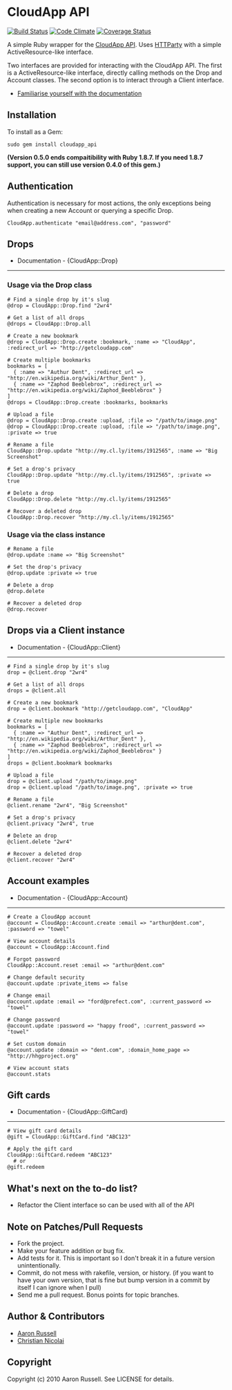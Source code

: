 # CloudApp API

[![Build Status](https://travis-ci.org/aaronrussell/cloudapp_api.png)](https://travis-ci.org/aaronrussell/cloudapp_api)
[![Code Climate](https://codeclimate.com/github/aaronrussell/cloudapp_api.png)](https://codeclimate.com/github/aaronrussell/cloudapp_api)
[![Coverage Status](https://coveralls.io/repos/aaronrussell/cloudapp_api/badge.png?branch=master)](https://coveralls.io/r/aaronrussell/cloudapp_api)

A simple Ruby wrapper for the [CloudApp API](http://support.getcloudapp.com/faqs/developers/api). Uses [HTTParty](http://github.com/jnunemaker/httparty) with a simple ActiveResource-like interface.

Two interfaces are provided for interacting with the CloudApp API. The first is a ActiveResource-like interface, directly calling methods on the Drop and Account classes. The second option is to interact through a Client interface.

* [Familiarise yourself with the documentation](http://rubydoc.info/github/aaronrussell/cloudapp_api/)

## Installation

To install as a Gem:

    sudo gem install cloudapp_api

**(Version 0.5.0 ends compaitibility with Ruby 1.8.7. If you need 1.8.7 support, you can still use version 0.4.0 of this gem.)**

## Authentication

Authentication is necessary for most actions, the only exceptions being when creating a new Account or querying a specific Drop.

    CloudApp.authenticate "email@address.com", "password"

## Drops

* Documentation - {CloudApp::Drop}

---

### Usage via the Drop class

    # Find a single drop by it's slug
    @drop = CloudApp::Drop.find "2wr4"
    
    # Get a list of all drops
    @drops = CloudApp::Drop.all
    
    # Create a new bookmark
    @drop = CloudApp::Drop.create :bookmark, :name => "CloudApp", :redirect_url => "http://getcloudapp.com"
    
    # Create multiple bookmarks
    bookmarks = [
      { :name => "Authur Dent", :redirect_url => "http://en.wikipedia.org/wiki/Arthur_Dent" },
      { :name => "Zaphod Beeblebrox", :redirect_url => "http://en.wikipedia.org/wiki/Zaphod_Beeblebrox" }
    ]
    @drops = CloudApp::Drop.create :bookmarks, bookmarks
    
    # Upload a file
    @drop = CloudApp::Drop.create :upload, :file => "/path/to/image.png"
    @drop = CloudApp::Drop.create :upload, :file => "/path/to/image.png", :private => true
    
    # Rename a file
    CloudApp::Drop.update "http://my.cl.ly/items/1912565", :name => "Big Screenshot"
    
    # Set a drop's privacy
    CloudApp::Drop.update "http://my.cl.ly/items/1912565", :private => true
    
    # Delete a drop
    CloudApp::Drop.delete "http://my.cl.ly/items/1912565"
 
    # Recover a deleted drop
    CloudApp::Drop.recover "http://my.cl.ly/items/1912565"

### Usage via the class instance

    # Rename a file
    @drop.update :name => "Big Screenshot"
    
    # Set the drop's privacy
    @drop.update :private => true
    
    # Delete a drop
    @drop.delete
 
    # Recover a deleted drop
    @drop.recover

## Drops via a Client instance

* Documentation - {CloudApp::Client}

---

    # Find a single drop by it's slug
    drop = @client.drop "2wr4"
    
    # Get a list of all drops
    drops = @client.all
    
    # Create a new bookmark
    drop = @client.bookmark "http://getcloudapp.com", "CloudApp"
    
    # Create multiple new bookmarks
    bookmarks = [
      { :name => "Authur Dent", :redirect_url => "http://en.wikipedia.org/wiki/Arthur_Dent" },
      { :name => "Zaphod Beeblebrox", :redirect_url => "http://en.wikipedia.org/wiki/Zaphod_Beeblebrox" }
    ]
    drops = @client.bookmark bookmarks
    
    # Upload a file
    drop = @client.upload "/path/to/image.png"
    drop = @client.upload "/path/to/image.png", :private => true
    
    # Rename a file
    @client.rename "2wr4", "Big Screenshot"
    
    # Set a drop's privacy
    @client.privacy "2wr4", true
    
    # Delete an drop
    @client.delete "2wr4"
    
    # Recover a deleted drop
    @client.recover "2wr4"

## Account examples

* Documentation - {CloudApp::Account}

---

    # Create a CloudApp account
    @account = CloudApp::Account.create :email => "arthur@dent.com", :password => "towel"
    
    # View account details
    @account = CloudApp::Account.find
    
    # Forgot password
    CloudApp::Account.reset :email => "arthur@dent.com"
     
    # Change default security
    @account.update :private_items => false
    
    # Change email
    @account.update :email => "ford@prefect.com", :current_password => "towel"
    
    # Change password
    @account.update :password => "happy frood", :current_password => "towel"
    
    # Set custom domain
    @account.update :domain => "dent.com", :domain_home_page => "http://hhgproject.org"
    
    # View account stats
    @account.stats

## Gift cards

* Documentation - {CloudApp::GiftCard}

---

    # View gift card details
    @gift = CloudApp::GiftCard.find "ABC123"
    
    # Apply the gift card
    CloudApp::GiftCard.redeem "ABC123"
      # or
    @gift.redeem

## What's next on the to-do list?

* Refactor the Client interface so can be used with all of the API

## Note on Patches/Pull Requests
 
* Fork the project.
* Make your feature addition or bug fix.
* Add tests for it. This is important so I don't break it in a future version unintentionally.
* Commit, do not mess with rakefile, version, or history.
  (if you want to have your own version, that is fine but bump version in a commit by itself I can ignore when I pull)
* Send me a pull request. Bonus points for topic branches.

## Author & Contributors

* [Aaron Russell](http://www.aaronrussell.co.uk)
* [Christian Nicolai](https://github.com/cmur2)

## Copyright

Copyright (c) 2010 Aaron Russell. See LICENSE for details.
